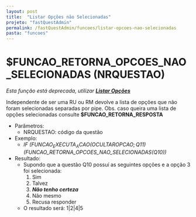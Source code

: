 ```yaml
---
layout: post
title:  "Listar Opções não Selecionadas"
projeto: "fastQuestAdmin"
permalink: /fastQuestAdmin/funcoes/listar-opcoes-nao-selecionadas
pasta: "funcoes"
---
```

# $FUNCAO_RETORNA_OPCOES_NAO_SELECIONADAS (NRQUESTAO)
*Esta função está deprecada, utilizar **<a href="/fastQuestAdmin/funcoes/listar-opcoes">Listar Opções</a>***

Independente de ser uma RU ou RM devolve a lista de opções que não foram selecionadas separadas por pipe. 
Obs. caso queira uma lista de opções selecionadas consulte __$FUNCAO_RETORNA_RESPOSTA__

- Parâmetros: 
    - NRQUESTAO: código da questão
- Exemplo:
    - *IF ($FUNCAO_EXECUTA_ACAO(OCULTAROPCAO;Q11)($FUNCAO_RETORNA_OPCOES_NAO_SELECIONADAS(Q10))*
- Resultado:
    - Supondo que a questão Q10 possuí as seguintes opções e a opção 3 foi selecionada: 
        1. Sim
        2. Talvez
        3. **_Não tenho certeza_**
        4. Não mesmo
        5. Recusa responder
    - O resultado será: 1\|2\|4\|5

